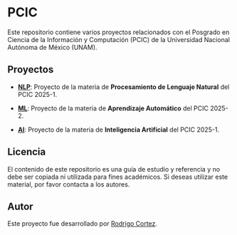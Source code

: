# PCIC

Este repositorio contiene varios proyectos relacionados con el Posgrado en Ciencia de la Información y Computación (PCIC) de la Universidad Nacional Autónoma de México (UNAM).

## Proyectos

- [**NLP**](./NLP): Proyecto de la materia de **Procesamiento de Lenguaje Natural** del PCIC 2025-1.

- [**ML**](./ML): Proyecto de la materia de **Aprendizaje Automático** del PCIC 2025-2.

- [**AI**](./AI): Proyecto de la materia de **Inteligencia Artificial** del PCIC 2025-1.

## Licencia

El contenido de este repositorio es una guía de estudio y referencia y no debe ser copiada ni utilizada para fines académicos. Si deseas utilizar este material, por favor contacta a los autores.

## Autor

Este proyecto fue desarrollado por [Rodrigo Cortez](https://github.com/roicort).
